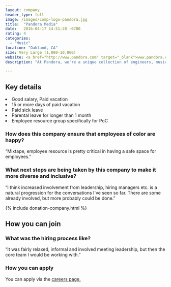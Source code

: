 ```yaml
---
layout: company
header_type: full
image: /images/comp-logo-pandora.jpg
title:  "Pandora Media"
date:   2016-04-17 14:51:28 -0700
rating: 4
categories:
  - "Music"
location: "Oakland, CA"
size: Very Large (1,000-10,000)
website: <a href="http://www.pandora.com" target="_blank">www.pandora.com</a>
description: "At Pandora, we're a unique collection of engineers, musicians, designers, marketers, and world-class sellers with a common goal: to enrich lives by delivering effortless personalized music enjoyment and discovery."

---
```


## Key details

<div class="company-results_benefits">
  <li>Good salary, Paid vacation</li>
  <li>15 or more days of paid vacation</li>
  <li>Paid sick leave</li>
  <li>Parental leave for longer than 1 month</li>
  <li>Employee resource group specifically for PoC</li>
</div>

<div class="company-results_happiness">
  <h3>How does this company ensure that employees of color are happy?</h3>
  <p>“Mixtape, employee resource is pretty critical in having a safe space for employees.”</p>
</div>

<div class="company-results_nextsteps">
  <h3>What next steps are being taken by this company to make it more diverse and inclusive?</h3>
  <p>“I think increased involvement from leadership, hiring managers etc. is a natural progression for the conversations I've seen so far. There are some already involved, but more probably could be done.”</p>
</div>

{% include donation-company.html %}

## How you can join

<div class="company-results_hiringprocess">
  <h3>What was the hiring process like?</h3>
  <p>“It was fairly relaxed, informal and involved meeting leadership, but then the core team I would be working with.”</p>
</div>

<div class="company-results_apply">
  <h3>How you can apply</h3>
  <p>You can apply via the <a href="https://www.pandora.com/careers/" target="_blank">careers page.</a></p>
</div>
